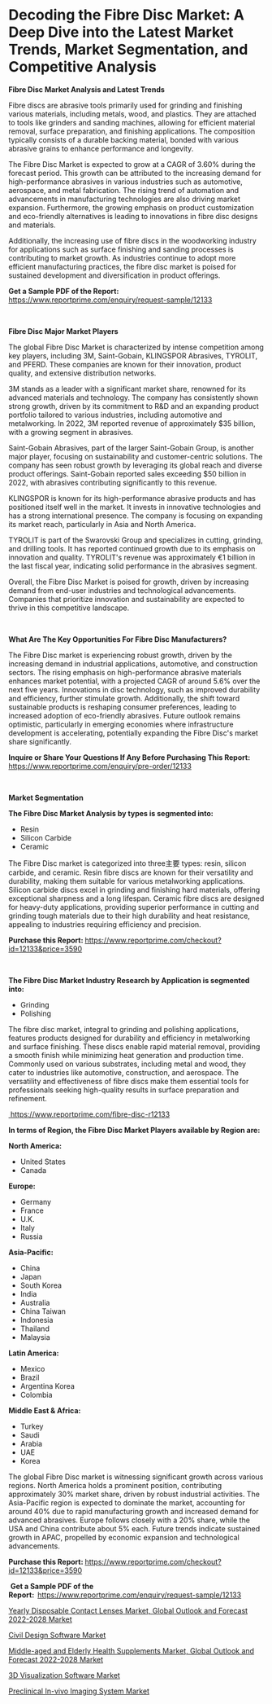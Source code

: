 <p><h1>Decoding the Fibre Disc Market: A Deep Dive into the Latest Market Trends, Market Segmentation, and Competitive Analysis</h1></p><p><strong>Fibre Disc Market Analysis and Latest Trends</strong></p>
<p><p>Fibre discs are abrasive tools primarily used for grinding and finishing various materials, including metals, wood, and plastics. They are attached to tools like grinders and sanding machines, allowing for efficient material removal, surface preparation, and finishing applications. The composition typically consists of a durable backing material, bonded with various abrasive grains to enhance performance and longevity.</p><p>The Fibre Disc Market is expected to grow at a CAGR of 3.60% during the forecast period. This growth can be attributed to the increasing demand for high-performance abrasives in various industries such as automotive, aerospace, and metal fabrication. The rising trend of automation and advancements in manufacturing technologies are also driving market expansion. Furthermore, the growing emphasis on product customization and eco-friendly alternatives is leading to innovations in fibre disc designs and materials.</p><p>Additionally, the increasing use of fibre discs in the woodworking industry for applications such as surface finishing and sanding processes is contributing to market growth. As industries continue to adopt more efficient manufacturing practices, the fibre disc market is poised for sustained development and diversification in product offerings.</p></p>
<p><strong>Get a Sample PDF of the Report:&nbsp;</strong> <a href="https://www.reportprime.com/enquiry/request-sample/12133">https://www.reportprime.com/enquiry/request-sample/12133</a></p>
<p>&nbsp;</p>
<p><strong>Fibre Disc Major Market Players</strong></p>
<p><p>The global Fibre Disc Market is characterized by intense competition among key players, including 3M, Saint-Gobain, KLINGSPOR Abrasives, TYROLIT, and PFERD. These companies are known for their innovation, product quality, and extensive distribution networks.</p><p>3M stands as a leader with a significant market share, renowned for its advanced materials and technology. The company has consistently shown strong growth, driven by its commitment to R&D and an expanding product portfolio tailored to various industries, including automotive and metalworking. In 2022, 3M reported revenue of approximately $35 billion, with a growing segment in abrasives.</p><p>Saint-Gobain Abrasives, part of the larger Saint-Gobain Group, is another major player, focusing on sustainability and customer-centric solutions. The company has seen robust growth by leveraging its global reach and diverse product offerings. Saint-Gobain reported sales exceeding $50 billion in 2022, with abrasives contributing significantly to this revenue.</p><p>KLINGSPOR is known for its high-performance abrasive products and has positioned itself well in the market. It invests in innovative technologies and has a strong international presence. The company is focusing on expanding its market reach, particularly in Asia and North America.</p><p>TYROLIT is part of the Swarovski Group and specializes in cutting, grinding, and drilling tools. It has reported continued growth due to its emphasis on innovation and quality. TYROLIT's revenue was approximately €1 billion in the last fiscal year, indicating solid performance in the abrasives segment.</p><p>Overall, the Fibre Disc Market is poised for growth, driven by increasing demand from end-user industries and technological advancements. Companies that prioritize innovation and sustainability are expected to thrive in this competitive landscape.</p></p>
<p>&nbsp;</p>
<p><strong>What Are The Key Opportunities For Fibre Disc Manufacturers?</strong></p>
<p><p>The Fibre Disc market is experiencing robust growth, driven by the increasing demand in industrial applications, automotive, and construction sectors. The rising emphasis on high-performance abrasive materials enhances market potential, with a projected CAGR of around 5.6% over the next five years. Innovations in disc technology, such as improved durability and efficiency, further stimulate growth. Additionally, the shift toward sustainable products is reshaping consumer preferences, leading to increased adoption of eco-friendly abrasives. Future outlook remains optimistic, particularly in emerging economies where infrastructure development is accelerating, potentially expanding the Fibre Disc's market share significantly.</p></p>
<p><strong>Inquire or Share Your Questions If Any Before Purchasing This Report:</strong> <a href="https://www.reportprime.com/enquiry/pre-order/12133">https://www.reportprime.com/enquiry/pre-order/12133</a></p>
<p>&nbsp;</p>
<p><strong>Market Segmentation</strong></p>
<p><strong>The Fibre Disc Market Analysis by types is segmented into:</strong></p>
<p><ul><li>Resin</li><li>Silicon Carbide</li><li>Ceramic</li></ul></p>
<p><p>The Fibre Disc market is categorized into three主要 types: resin, silicon carbide, and ceramic. Resin fibre discs are known for their versatility and durability, making them suitable for various metalworking applications. Silicon carbide discs excel in grinding and finishing hard materials, offering exceptional sharpness and a long lifespan. Ceramic fibre discs are designed for heavy-duty applications, providing superior performance in cutting and grinding tough materials due to their high durability and heat resistance, appealing to industries requiring efficiency and precision.</p></p>
<p><strong>Purchase this Report:&nbsp;</strong><a href="https://www.reportprime.com/checkout?id=12133&price=3590">https://www.reportprime.com/checkout?id=12133&price=3590</a></p>
<p>&nbsp;</p>
<p><strong>The Fibre Disc Market Industry Research by Application is segmented into:</strong></p>
<p><ul><li>Grinding</li><li>Polishing</li></ul></p>
<p><p>The fibre disc market, integral to grinding and polishing applications, features products designed for durability and efficiency in metalworking and surface finishing. These discs enable rapid material removal, providing a smooth finish while minimizing heat generation and production time. Commonly used on various substrates, including metal and wood, they cater to industries like automotive, construction, and aerospace. The versatility and effectiveness of fibre discs make them essential tools for professionals seeking high-quality results in surface preparation and refinement.</p></p>
<p><a href="https://www.reportprime.com/fibre-disc-r12133">&nbsp;https://www.reportprime.com/fibre-disc-r12133</a></p>
<p><strong>In terms of Region, the Fibre Disc Market Players available by Region are:</strong></p>
<p>
    <p> <strong> North America: </strong>
        <ul>
            <li>United States</li>
            <li>Canada</li>
        </ul>
        </p> 
    <p> <strong> Europe: </strong>
        <ul>
            <li>Germany</li>
            <li>France</li>
            <li>U.K.</li>
            <li>Italy</li>
            <li>Russia</li>
        </ul>
        </p> 
    <p> <strong> Asia-Pacific: </strong>
        <ul>
            <li>China</li>
            <li>Japan</li>
            <li>South Korea</li>
            <li>India</li>
            <li>Australia</li>
            <li>China Taiwan</li>
            <li>Indonesia</li>
            <li>Thailand</li>
            <li>Malaysia</li>
        </ul>
        </p> 
    <p> <strong> Latin America: </strong>
        <ul>
            <li>Mexico</li>
            <li>Brazil</li>
            <li>Argentina Korea</li>
            <li>Colombia</li>
        </ul>
        </p> 
    <p> <strong> Middle East & Africa: </strong>
        <ul>
            <li>Turkey</li>
            <li>Saudi</li>
            <li>Arabia</li>
            <li>UAE</li>
            <li>Korea</li>
        </ul>
    </p>
    </p>
<p><p>The global Fibre Disc market is witnessing significant growth across various regions. North America holds a prominent position, contributing approximately 30% market share, driven by robust industrial activities. The Asia-Pacific region is expected to dominate the market, accounting for around 40% due to rapid manufacturing growth and increased demand for advanced abrasives. Europe follows closely with a 20% share, while the USA and China contribute about 5% each. Future trends indicate sustained growth in APAC, propelled by economic expansion and technological advancements.</p></p>
<p><strong>Purchase this Report: </strong><a href="https://www.reportprime.com/checkout?id=12133&price=3590">https://www.reportprime.com/checkout?id=12133&price=3590</a></p>
<p>&nbsp;<strong>Get a Sample PDF of the Report:&nbsp;&nbsp;</strong><a href="https://www.reportprime.com/enquiry/request-sample/12133">https://www.reportprime.com/enquiry/request-sample/12133</a></p>
<p><strong></strong></p>
<p><p><a href="https://www.linkedin.com/pulse/yearly-disposable-contact-lenses-market-global-outlook-pe7ze?trackingId=ukTESYNERjKN%2FnhYJV8ptg%3D%3D">Yearly Disposable Contact Lenses Market, Global Outlook and Forecast 2022-2028 Market</a></p><p><a href="https://medium.com/@cpierre31945/charting-the-future-comprehensive-analysis-of-the-global-civil-design-software-market-2024-2031-e77f0946c10a">Civil Design Software Market</a></p><p><a href="https://www.linkedin.com/pulse/middle-aged-elderly-health-supplements-market-global-outlook-flpbe?trackingId=x%2BQFTp0DRp%2B1qRMrM33hCw%3D%3D">Middle-aged and Elderly Health Supplements Market, Global Outlook and Forecast 2022-2028 Market</a></p><p><a href="https://medium.com/@cpierre31945/booming-3d-visualization-software-market-sector-market-analysis-and-growth-projections-till-2031-d838db3c2c8e">3D Visualization Software Market</a></p><p><a href="https://issuu.com/reportprime-2/docs/preclinical-in-vivo-imaging-system-_da736bd1695395">Preclinical In-vivo Imaging System Market</a></p></p>